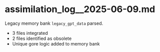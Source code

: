 # assimilation_log__2025-06-09.md

Legacy memory bank `legacy_gpt_data` parsed.
- 3 files integrated
- 2 files identified as obsolete
- Unique gore logic added to memory bank
